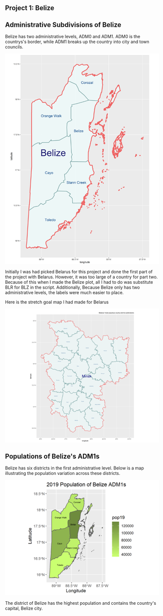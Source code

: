## Project 1: Belize

## Administrative Subdivisions of Belize

Belize has two administrative levels, ADM0 and ADM1. ADM0 is the countrys's border, while ADM1 breaks up the country into city and town councils.

![belize](BLZ_3.png)

Initially I was had picked Belarus for this project and done the first part of the project with Belarus. However, it was too large of a country for part two. Because of this when I made the Belize plot, all I had to do was substitute BLR for BLZ in the script. Additionally, Because Belize only has two administrative levels, the labels were much easier to place.

Here is the stretch goal map I had made for Belarus

![belarus stretch](BLR_stretch.png)

## Populations of Belize's ADM1s

Belize has six districts in the first administrative level. Below is a map illustrating the population variation across these districts.

![Belize Populations](blz_pop19_11.png)

The district of Belize has the highest population and contains the country's capital, Belize city.
